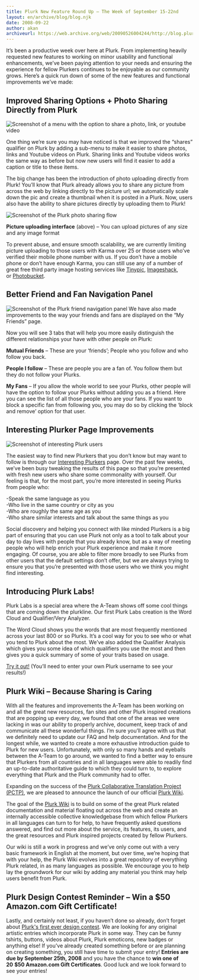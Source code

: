 ```yaml
---
title: Plurk New Feature Round Up – The Week of September 15-22nd
layout: en/archive/blog/blog.njk
date: 2008-09-22
author: akan
archiveurl: https://web.archive.org/web/20090526004244/http://blog.plurk.com/2008/09/22/plurk-new-feature-round-up-%e2%80%93-the-week-of-september-15-22nd/
---
```

It’s been a productive week over here at Plurk. From implementing heavily requested new features to working on minor usability and functional enhancements, we’ve been paying attention to your needs and ensuring the experience for fellow Plurkers continues to be enjoyable as our community grows. Here’s a quick run down of some of the new features and functional improvements we’ve made:

## Improved Sharing Options + Photo Sharing Directly from Plurk

![Screenshot of a menu with the option to share a photo, link, or youtube video](/media/archive/blog/2008/9/round-up/direct-photo-sharing.jpg)

One thing we’re sure you may have noticed is that we improved the “shares” qualifier on Plurk by adding a sub-menu to make it easier to share photos, links and Youtube videos on Plurk. Sharing links and Youtube videos works the same way as before but now new users will find it easier to add a caption or title to these items.

The big change has been the introduction of photo uploading directly from Plurk! You’ll know that Plurk already allows you to share any picture from across the web by linking directly to the picture url; we automatically scale down the pic and create a thumbnail when it is posted in a Plurk. Now, users also have the ability to share pictures directly by uploading them to Plurk!

![Screenshot of the Plurk photo sharing flow](/media/archive/blog/2008/9/round-up/share-a-photo-on-plurk.jpg)

**Picture uploading interface** (above) – You can upload pictures of any size and any image format

To prevent abuse, and ensure smooth scalability, we are currently limiting picture uploading to those users with Karma over 25 or those users who’ve verified their mobile phone number with us. If you don’t have a mobile phone or don’t have enough Karma, you can still use any of a number of great free third party image hosting services like [Tinypic](http://www.tinypic.com/), [Imageshack](http://www.imageshack.com/), or [Photobucket](http://www.photobucket.com/).

## Better Friend and Fan Navigation Panel

![Screenshot of the Plurk friend navigation panel](/media/archive/blog/2008/9/round-up/fan-navigation-panel.jpg)
We have also made improvements to the way your friends and fans are displayed on the “My Friends” page.

Now you will see 3 tabs that will help you more easily distinguish the different relationships your have with other people on Plurk:

**Mutual Friends** – These are your ‘friends’; People who you follow and who follow you back.

**People I follow** – These are people you are a fan of. You follow them but they do not follow your Plurks.

**My Fans** – If you allow the whole world to see your Plurks, other people will have the option to follow your Plurks without adding you as a friend. Here you can see the list of all those people who are your fans. If you want to block a specific fan from following you, you may do so by clicking the ‘block and remove’ option for that user.

## Interesting Plurker Page Improvements

![Screenshot of interesting Plurk users](/media/archive/blog/2008/9/round-up/interesting-plurkers.jpg)

The easiest way to find new Plurkers that you don’t know but may want to follow is through our [Interesting Plurkers](http://www.plurk.com/browse) page. Over the past few weeks, we’ve been busy tweaking the results of this page so that you’re presented with fresh new users who share some commonality with yourself. Our feeling is that, for the most part, you’re more interested in seeing Plurks from people who:

-Speak the same language as you  
-Who live in the same country or city as you  
-Who are roughly the same age as you  
-Who share similar interests and talk about the same things as you

Social discovery and helping you connect with like minded Plurkers is a big part of ensuring that you can use Plurk not only as a tool to talk about your day to day lives with people that you already know, but as a way of meeting people who will help enrich your Plurk experience and make it more engaging. Of course, you are able to filter more broadly to see Plurks from other users that the default settings don’t offer, but we are always trying to ensure you that you’re presented with those users who we think you might find interesting.

## Introducing Plurk Labs!

Plurk Labs is a special area where the A-Team shows off some cool things that are coming down the plurkline. Our first Plurk Labs creation is the Word Cloud and Qualifier/Very Analyzer.

The Word Cloud shows you the words that are most frequently mentioned across your last 800 or so Plurks. It’s a cool way for you to see who or what you tend to Plurk about the most. We’ve also added the Qualifier Analysis which gives you some idea of which qualifiers you use the most and then gives you a quick summary of some of your traits based on usage.

[Try it out!](https://web.archive.org/web/20090526004244/http://www.plurk.com/Misc/analyzeUser?nick_name=amix) (You’ll need to enter your own Plurk username to see your results!)

## Plurk Wiki – Because Sharing is Caring

With all the features and improvements the A-Team has been working on and all the great new resources, fan sites and other Plurk inspired creations that are popping up every day, we found that one of the areas we were lacking in was our ability to properly archive, document, keep track of and communicate all these wonderful things. I’m sure you’ll agree with us that we definitely need to update our FAQ and help documentation. And for the longest while, we wanted to create a more exhaustive introduction guide to Plurk for new users. Unfortunately, with only so many hands and eyeballs between the A-Team to go around, we wanted to find a better way to ensure that Plurkers from all countries and in all languages were able to readily find an up-to-date authoritative guide to which they could turn to, to explore everything that Plurk and the Plurk community had to offer.

Expanding on the success of the [Plurk Collaborative Translation Project (PCTP)](http://translate.plurk.com/), we are pleased to announce the launch of our official [Plurk Wiki](http://wiki.plurk.com/).

The goal of the [Plurk Wiki](https://web.archive.org/web/20090526004244/http://wiki.plurk.com/) is to build on some of the great Plurk related documentation and material floating out across the web and create an internally accessible collective knowledgebase from which fellow Plurkers in all languages can turn to for help, to have frequently asked questions answered, and find out more about the service, its features, its users, and the great resources and Plurk inspired projects created by fellow Plurkers.

Our wiki is still a work in progress and we’ve only come out with a very basic framework in English at the moment, but over time, we’re hoping that with your help, the Plurk Wiki evolves into a great repository of everything Plurk related, in as many languages as possible. We encourage you to help lay the groundwork for our wiki by adding any material you think may help users benefit from Plurk.

## Plurk Design Contest Reminder – Win a $50 Amazon.com Gift Certificate!

Lastly, and certainly not least, if you haven’t done so already, don’t forget about [Plurk's first ever design contest](/en/archive/blog/2008/9/plurktacular-design-contest/). We are looking for any original artistic entries which incorporate Plurk in some way. They can be funny tshirts, buttons, videos about Plurk, Plurk emoticons, new badges or anything else! If you’ve already created something before or are planning on creating something, you still have time to submit your entry! **Entries are due by September 25th, 2008** and you have the chance to **win one of 20** **$50 Amazon.com Gift Certificates**. Good luck and we look forward to see your entries!
